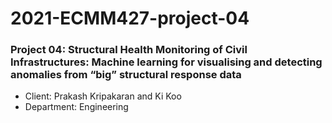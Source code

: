 # 2021-ECMM427-project-04

### Project 04: Structural Health Monitoring of Civil Infrastructures: Machine learning for visualising and detecting anomalies from “big” structural response data

* Client: Prakash Kripakaran and Ki Koo
* Department: Engineering

